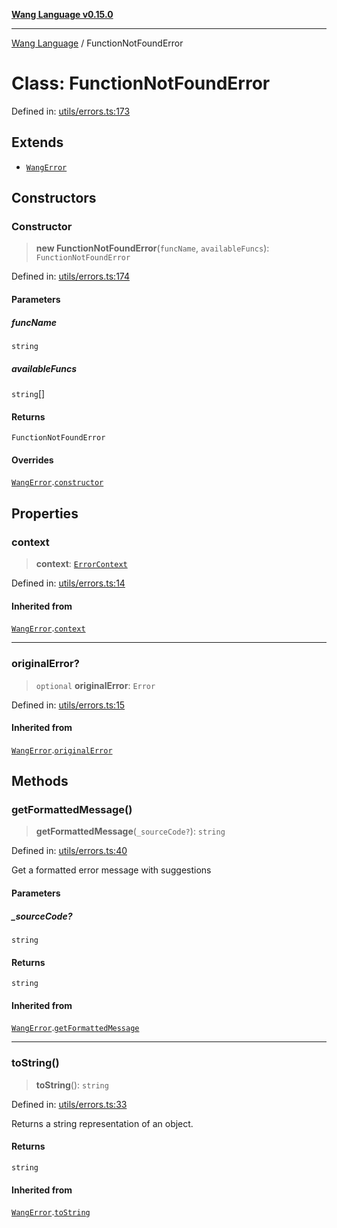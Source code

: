 [**Wang Language v0.15.0**](../README.md)

***

[Wang Language](../globals.md) / FunctionNotFoundError

# Class: FunctionNotFoundError

Defined in: [utils/errors.ts:173](https://github.com/artpar/wang/blob/c0c9058eb55a8574eab48a6952f87de0585181cb/src/utils/errors.ts#L173)

## Extends

- [`WangError`](WangError.md)

## Constructors

### Constructor

> **new FunctionNotFoundError**(`funcName`, `availableFuncs`): `FunctionNotFoundError`

Defined in: [utils/errors.ts:174](https://github.com/artpar/wang/blob/c0c9058eb55a8574eab48a6952f87de0585181cb/src/utils/errors.ts#L174)

#### Parameters

##### funcName

`string`

##### availableFuncs

`string`[]

#### Returns

`FunctionNotFoundError`

#### Overrides

[`WangError`](WangError.md).[`constructor`](WangError.md#constructor)

## Properties

### context

> **context**: [`ErrorContext`](../interfaces/ErrorContext.md)

Defined in: [utils/errors.ts:14](https://github.com/artpar/wang/blob/c0c9058eb55a8574eab48a6952f87de0585181cb/src/utils/errors.ts#L14)

#### Inherited from

[`WangError`](WangError.md).[`context`](WangError.md#context)

***

### originalError?

> `optional` **originalError**: `Error`

Defined in: [utils/errors.ts:15](https://github.com/artpar/wang/blob/c0c9058eb55a8574eab48a6952f87de0585181cb/src/utils/errors.ts#L15)

#### Inherited from

[`WangError`](WangError.md).[`originalError`](WangError.md#originalerror)

## Methods

### getFormattedMessage()

> **getFormattedMessage**(`_sourceCode?`): `string`

Defined in: [utils/errors.ts:40](https://github.com/artpar/wang/blob/c0c9058eb55a8574eab48a6952f87de0585181cb/src/utils/errors.ts#L40)

Get a formatted error message with suggestions

#### Parameters

##### \_sourceCode?

`string`

#### Returns

`string`

#### Inherited from

[`WangError`](WangError.md).[`getFormattedMessage`](WangError.md#getformattedmessage)

***

### toString()

> **toString**(): `string`

Defined in: [utils/errors.ts:33](https://github.com/artpar/wang/blob/c0c9058eb55a8574eab48a6952f87de0585181cb/src/utils/errors.ts#L33)

Returns a string representation of an object.

#### Returns

`string`

#### Inherited from

[`WangError`](WangError.md).[`toString`](WangError.md#tostring)
